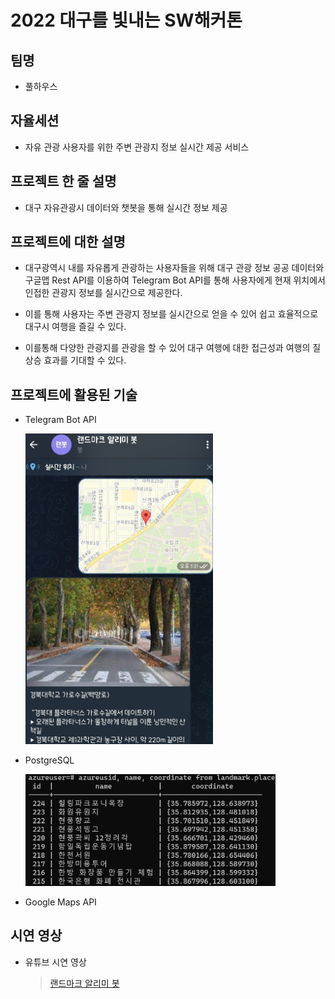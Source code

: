 # 2022 대구를 빛내는 SW해커톤

## 팀명
- 풀하우스

## 자율세션
- 자유 관광 사용자를 위한 주변 관광지 정보 실시간 제공 서비스 

## 프로젝트 한 줄 설명
- 대구 자유관광시 데이터와 챗봇을 통해 실시간 정보 제공

## 프로젝트에 대한 설명
- 대구광역시 내를 자유롭게 관광하는 사용자들을 위해 대구 관광 정보 공공 데이터와 구글맵 Rest API를 이용하여 Telegram Bot API를 통해 사용자에게 현재 위치에서 인접한 관광지 정보를  실시간으로 제공한다.

- 이를 통해 사용자는 주변 관광지 정보를 실시간으로 얻을 수 있어 쉽고 효율적으로 대구시 여행을 즐길 수 있다.

- 이를통해 다양한 관광지를 관광을 할 수 있어 대구 여행에 대한 접근성과 여행의 질 상승 효과를 기대할 수 있다.

## 프로젝트에 활용된 기술
- Telegram Bot API

    <img src="./readme_image/Bot.jpg" width="300px" title="Telegram Bot" alt="Telegram Bot"></img><br/>

- PostgreSQL

    <img src="./readme_image/postgreSQL.png" width="400px" title="PostgreSQL" alt="PostgreSQL"></img><br/>

- Google Maps API

## 시연 영상
- 유튜브 시연 영상

    > [랜드마크 알리미 봇](https://www.youtube.com/watch?v=VAqoXJgaPNc, "랜드마크 알리미 봇 링크")